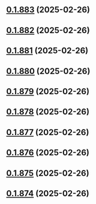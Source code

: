 ## [0.1.883](https://github.com/binary-braids/terraform-oracle/compare/v0.1.882...v0.1.883) (2025-02-26)



## [0.1.882](https://github.com/binary-braids/terraform-oracle/compare/v0.1.881...v0.1.882) (2025-02-26)



## [0.1.881](https://github.com/binary-braids/terraform-oracle/compare/v0.1.880...v0.1.881) (2025-02-26)



## [0.1.880](https://github.com/binary-braids/terraform-oracle/compare/v0.1.879...v0.1.880) (2025-02-26)



## [0.1.879](https://github.com/binary-braids/terraform-oracle/compare/v0.1.878...v0.1.879) (2025-02-26)



## [0.1.878](https://github.com/binary-braids/terraform-oracle/compare/v0.1.877...v0.1.878) (2025-02-26)



## [0.1.877](https://github.com/binary-braids/terraform-oracle/compare/v0.1.876...v0.1.877) (2025-02-26)



## [0.1.876](https://github.com/binary-braids/terraform-oracle/compare/v0.1.875...v0.1.876) (2025-02-26)



## [0.1.875](https://github.com/binary-braids/terraform-oracle/compare/v0.1.874...v0.1.875) (2025-02-26)



## [0.1.874](https://github.com/binary-braids/terraform-oracle/compare/v0.1.873...v0.1.874) (2025-02-26)



